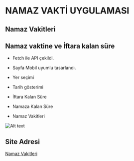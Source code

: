 
# NAMAZ VAKTİ UYGULAMASI

## Namaz Vakitleri

## Namaz vaktine ve İftara kalan süre

* Fetch ile API çekildi.
* Sayfa Mobil uyumlu tasarlandı.

* Yer seçimi
* Tarih gösterimi
* İftara Kalan Süre
* Namaza Kalan Süre
* Namaz Vakitleri 

![Alt text](ekran.gif)


## Site Adresi

[Namaz Vakitleri](https://namaz-vakitleri.netlify.app/)